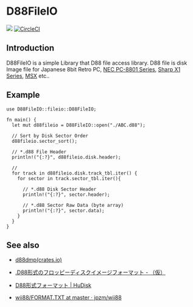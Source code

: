 D88FileIO
=======
![](https://github.com/ORYZAPAO/d88dmp/workflows/Rust/badge.svg)
[![CircleCI](https://circleci.com/gh/ORYZAPAO/d88dmp/tree/main.svg?style=svg)](https://circleci.com/gh/ORYZAPAO/d88dmp/tree/main)


Introduction
-----------
D88FileIO is a simple Library that D88 file access library.
D88 file is disk Image file for Japanese 8bit Retro PC, [NEC PC-8801 Series](https://en.wikipedia.org/wiki/PC-8800_series), [Sharp X1 Series](https://en.wikipedia.org/wiki/Sharp_X1), [MSX](https://en.wikipedia.org/wiki/MSX) etc..

Example
-----------
```
use D88FileIO::fileio::D88FileIO;

fn main() {
  let mut d88fileio = D88FileIO::open("./ABC.d88");

  // Sort by Disk Sector Order
  d88fileio.sector_sort();

  // *.d88 File Header
  println!("{:?}", d88fileio.disk.header);

  //
  for track in d88fileio.disk.track_tbl.iter() {
    for sector in track.sector_tbl.iter(){

      // *.d88 Disk Sector Header
      println!("{:?}", sector.header);

      // *.d88 Sector Raw Data (byte array)
      println!("{:?}", sector.data);
    }
  }
}

```

See also
---------------------
+ [d88dmp(crates.io)](https://crates.io/crates/d88dmp)

+ [.D88形式のフロッピーディスクイメージフォーマット - （仮）](https://gra4.hatenadiary.jp/entry/20171108/1510096429)
+ [D88形式フォーマット | HuDisk](https://boukichi.github.io/HuDisk/DISK.html)
+ [wii88/FORMAT.TXT at master · jpzm/wii88](https://github.com/jpzm/wii88/blob/master/document/FORMAT.TXT)
